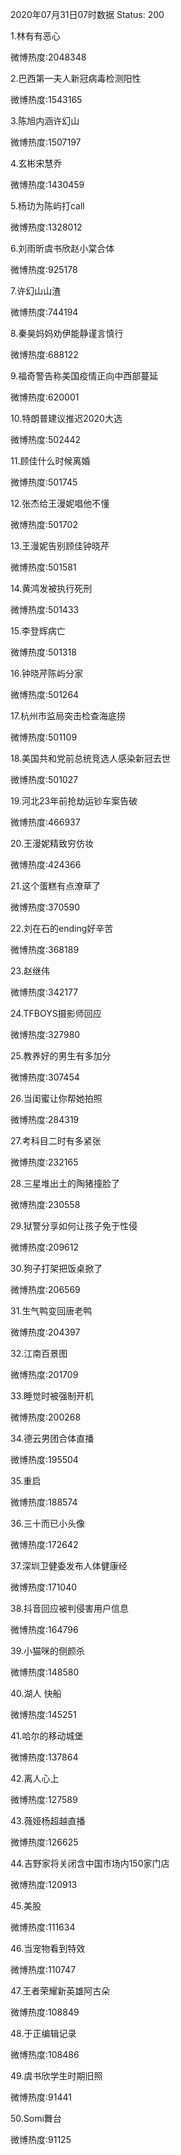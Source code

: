 2020年07月31日07时数据
Status: 200

1.林有有恶心

微博热度:2048348

2.巴西第一夫人新冠病毒检测阳性

微博热度:1543165

3.陈旭内涵许幻山

微博热度:1507197

4.玄彬宋慧乔

微博热度:1430459

5.杨玏为陈屿打call

微博热度:1328012

6.刘雨昕虞书欣赵小棠合体

微博热度:925178

7.许幻山山渣

微博热度:744194

8.秦昊妈妈劝伊能静谨言慎行

微博热度:688122

9.福奇警告称美国疫情正向中西部蔓延

微博热度:620001

10.特朗普建议推迟2020大选

微博热度:502442

11.顾佳什么时候离婚

微博热度:501745

12.张杰给王漫妮唱他不懂

微博热度:501702

13.王漫妮告别顾佳钟晓芹

微博热度:501581

14.黄鸿发被执行死刑

微博热度:501433

15.李登辉病亡

微博热度:501318

16.钟晓芹陈屿分家

微博热度:501264

17.杭州市监局突击检查海底捞

微博热度:501109

18.美国共和党前总统竞选人感染新冠去世

微博热度:501027

19.河北23年前抢劫运钞车案告破

微博热度:466937

20.王漫妮精致穷仿妆

微博热度:424366

21.这个蛋糕有点潦草了

微博热度:370590

22.刘在石的ending好辛苦

微博热度:368189

23.赵继伟

微博热度:342177

24.TFBOYS摄影师回应

微博热度:327980

25.教养好的男生有多加分

微博热度:307454

26.当闺蜜让你帮她拍照

微博热度:284319

27.考科目二时有多紧张

微博热度:232165

28.三星堆出土的陶猪撞脸了

微博热度:230558

29.狱警分享如何让孩子免于性侵

微博热度:209612

30.狗子打架把饭桌掀了

微博热度:206569

31.生气鸭变回唐老鸭

微博热度:204397

32.江南百景图

微博热度:201709

33.睡觉时被强制开机

微博热度:200268

34.德云男团合体直播

微博热度:195504

35.重启

微博热度:188574

36.三十而已小头像

微博热度:172642

37.深圳卫健委发布人体健康经

微博热度:171040

38.抖音回应被判侵害用户信息

微博热度:164796

39.小猫咪的侧颜杀

微博热度:148580

40.湖人 快船

微博热度:145251

41.哈尔的移动城堡

微博热度:137864

42.离人心上

微博热度:127589

43.薇娅杨超越直播

微博热度:126625

44.吉野家将关闭含中国市场内150家门店

微博热度:120913

45.美股

微博热度:111634

46.当宠物看到特效

微博热度:110747

47.王者荣耀新英雄阿古朵

微博热度:108849

48.于正编辑记录

微博热度:108486

49.虞书欣学生时期旧照

微博热度:91441

50.Somi舞台

微博热度:91125

